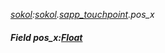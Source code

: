 _[sokol](../../modules/sokol/sokol-module.md):[sokol](../../modules/sokol/sokol-module.md).[sapp\_touchpoint](../../modules/sokol/sokol-sapp_touchpoint.md).pos\_x_
##### Field pos\_x:[Float](../../modules/wonkey/wonkey-types-float.md)
